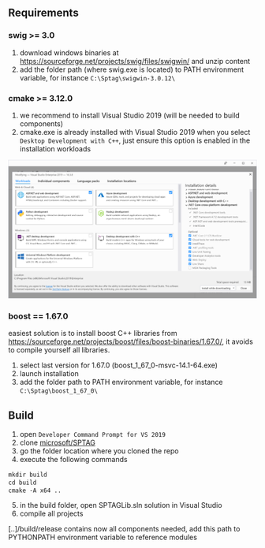 ## Requirements

### swig >= 3.0

1. download windows binaries at https://sourceforge.net/projects/swig/files/swigwin/ and unzip content 
2. add the folder path (where swig.exe is located) to PATH environment variable, for instance `C:\Sptag\swigwin-3.0.12\`

### cmake >= 3.12.0

1. we recommend to install Visual Studio 2019 (will be needed to build components)
2. cmake.exe is already installed with Visual Studio 2019 when you select `Desktop Development with C++`, just ensure this option is enabled in the installation workloads

![Visual Studio](.\img\visualstudio.png)

### boost == 1.67.0

easiest solution is to install boost C++ libraries from https://sourceforge.net/projects/boost/files/boost-binaries/1.67.0/, it avoids to compile yourself all libraries. 

1. select last version for 1.67.0 (boost_1_67_0-msvc-14.1-64.exe)
2. launch installation
3. add the folder path to PATH environment variable, for instance `C:\Sptag\boost_1_67_0\`


## Build

1. open `Developer Command Prompt for VS 2019`
2. clone [microsoft/SPTAG](https://github.com/microsoft/SPTAG/)
3. go the folder location where you cloned the repo
4. execute the following commands
```
mkdir build
cd build
cmake -A x64 ..
```
5. in the build folder, open SPTAGLib.sln solution in Visual Studio
6. compile all projects

[..]/build/release contains now all components needed, add this path to PYTHONPATH environment variable to reference modules